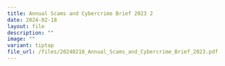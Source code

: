```yaml
---
title: Annual Scams and Cybercrime Brief 2023 2
date: 2024-02-18
layout: file
description: ""
image: ""
variant: tiptap
file_url: /files/20240218_Annual_Scams_and_Cybercrime_Brief_2023.pdf
---
```

